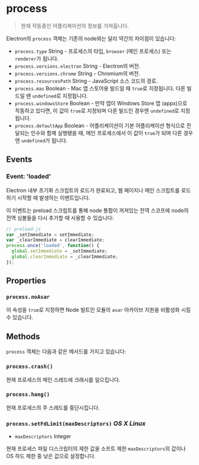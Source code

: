 ﻿# process

> 현재 작동중인 어플리케이션의 정보를 가져옵니다.

Electron의 `process` 객체는 기존의 node와는 달리 약간의 차이점이 있습니다:

* `process.type` String - 프로세스의 타입, `browser` (메인 프로세스) 또는
  `renderer`가 됩니다.
* `process.versions.electron` String - Electron의 버전.
* `process.versions.chrome` String - Chromium의 버전.
* `process.resourcesPath` String - JavaScript 소스 코드의 경로.
* `process.mas` Boolean - Mac 앱 스토어용 빌드일 때 `true`로 지정됩니다. 다른
  빌드일 땐 `undefined`로 지정됩니다.
* `process.windowsStore` Boolean - 만약 앱이 Windows Store 앱 (appx)으로 작동하고
  있다면, 이 값이 `true`로 지정되며 다른 빌드인 경우엔 `undefined`로 지정됩니다.
* `process.defaultApp` Boolean - 어플리케이션이 기본 어플리케이션 형식으로 전달되는
  인수와 함께 실행됐을 때, 메인 프로세스에서 이 값이 `true`가 되며 다른 경우엔
  `undefined`가 됩니다.

## Events

### Event: 'loaded'

Electron 내부 초기화 스크립트의 로드가 완료되고, 웹 페이지나 메인 스크립트를 로드하기
시작할 때 발생하는 이벤트입니다.

이 이벤트는 preload 스크립트를 통해 node 통합이 꺼져있는 전역 스코프에 node의 전역
심볼들을 다시 추가할 때 사용할 수 있습니다:

```javascript
// preload.js
var _setImmediate = setImmediate;
var _clearImmediate = clearImmediate;
process.once('loaded', function() {
  global.setImmediate = _setImmediate;
  global.clearImmediate = _clearImmediate;
});
```

## Properties

### `process.noAsar`

이 속성을 `true`로 지정하면 Node 빌트인 모듈의 `asar` 아카이브 지원을 비활성화 시킬
수 있습니다.

## Methods

`process` 객체는 다음과 같은 메서드를 가지고 있습니다:

### `process.crash()`

현재 프로세스의 메인 스레드에 크래시를 일으킵니다.

### `process.hang()`

현재 프로세스의 주 스레드를 중단시킵니다.

### `process.setFdLimit(maxDescriptors)` _OS X_ _Linux_

* `maxDescriptors` Integer

현재 프로세스 파일 디스크립터의 제한 값을 소프트 제한 `maxDescriptors`의 값이나 OS 하드
제한 중 낮은 값으로 설정합니다.
